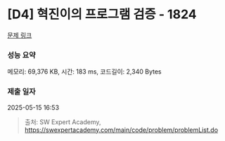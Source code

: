 # [D4] 혁진이의 프로그램 검증 - 1824 

[문제 링크](https://swexpertacademy.com/main/code/problem/problemDetail.do?contestProbId=AV4yLUiKDUoDFAUx) 

### 성능 요약

메모리: 69,376 KB, 시간: 183 ms, 코드길이: 2,340 Bytes

### 제출 일자

2025-05-15 16:53



> 출처: SW Expert Academy, https://swexpertacademy.com/main/code/problem/problemList.do